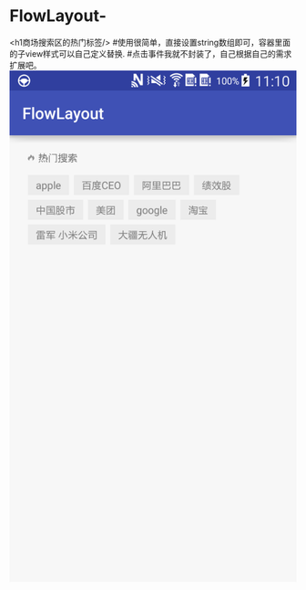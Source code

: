 # FlowLayout-
<h1商场搜索区的热门标签/>
#使用很简单，直接设置string数组即可，容器里面的子view样式可以自己定义替换.
#点击事件我就不封装了，自己根据自己的需求扩展吧。
![image](https://github.com/kjt666/FlowLayout-/blob/master/pic.png ) 
